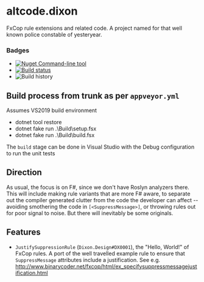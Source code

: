 # altcode.dixon
FxCop rule extensions and related code.  A project named for that well known police constable of yesteryear.

### Badges
* [![Nuget](https://buildstats.info/nuget/altcode.gendarme?includePreReleases=true) Command-line tool](https://www.nuget.org/packages/altcode.dixon)
* [![Build status](https://img.shields.io/appveyor/ci/SteveGilham/Gendarme.svg)](https://ci.appveyor.com/project/SteveGilham/altcode.dixon)
* ![Build history](https://buildstats.info/appveyor/chart/SteveGilham/altcode.dixon)

## Build process from trunk as per `appveyor.yml`

Assumes VS2019 build environment

* dotnet tool restore
* dotnet fake run .\Build\setup.fsx
* dotnet fake run .\Build\build.fsx

The `build` stage can be done in Visual Studio with the Debug configuration to run the unit tests

## Direction
As usual, the focus is on F#, since we don't have Roslyn analyzers there.  This will include making rule variants that are more F# aware, to separate out the compiler generated clutter from the code the developer can affect -- avoiding smothering the code in `[<SuppressMessage>]`, or throwing rules out for poor signal to noise.  But there will inevitably be some originals.

## Features
* `JustifySuppressionRule` (`Dixon.Design#DX0001`), the "Hello, World!" of FxCop rules.  A port of the well travelled example rule to ensure that `SuppressMessage` attributes include a justification.  See e.g. http://www.binarycoder.net/fxcop/html/ex_specifysuppressmessagejustification.html